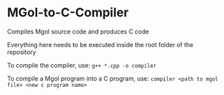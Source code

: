 # MGol-to-C-Compiler
Compiles Mgol source code and produces C code

Everything here needs to be executed inside the root folder of the repository

To compile the compiler, use:
`g++ *.cpp -o compiler`

To compile a Mgol program into a C program, use:
`compiler <path to mgol file> <new c program name>`
